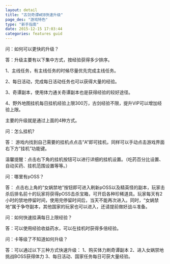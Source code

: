 ```yaml
---
layout: detail
title: "古剑奇谭WEB快速升级"
page_des: "游戏特色"
type: "新手指南"
date: 2015-12-15 17:03:44
categories: features guid
---
```

 

<p>问：如何可以更快的升级？</p>
<p>答：升级主要有以下集中方式，按经验获得多少排序。</p>
<p>1、主线任务，有主线任务的时候尽量优先完成主线任务。</p>
<p>2、每日活动，完成每日活动任务也可以获得大量的经验。</p>
<p>3、奇谭副本，使用体力通关奇谭副本也是获得经验的较好途径。
<p>4、野外地图挂机每日挂机经验上限300万，古剑经验不限，提升VIP可以增加经验上限。</p>
<p>主要的升级就是通过上面的4种方式。</p>
<p>问：怎么挂机?</p>
<p>答： 游戏内找到自己需要的挂机点点击”A”即可挂机，同样可以手动点击游戏界面右下方“挂机”功能键。</p>
<p>温馨提醒：点击右下角的挂机按钮可以进行详细的挂机设置。（吃药百分比设置、自动买药、挂机范围设置等等。）</p>
<p>问：哪里有pOSS？</p>
<p>答： 点击右上角的“女娲禁地”按钮即可进入刷新pOSS以及精英怪的副本，玩家击杀后排名前十的玩家将获得pOSS击杀宝箱，可开启各种珍稀道具。玩家每天有2小时的禁地停留时间，使用完停留时间后，当天不能再次进入。同时，“女娲禁地”属于争夺副本，其他国家的玩家也可以进入，还请提前做好战斗准备。</p>
<p>问：如何快速挂满每日上限经验？</p>
<p>答：可以使用经验收益药水，可以在挂机时获得多倍经验。</p>
<p>问：卡等级了不知道如何升级？</p>
<p>答：可以通过以下三种方式快速升级： 1、购买体力刷奇谭副本 2、进入女娲禁地挑战BOSS获得体力 3、每日活动、国家任务每日可获大量经验。</p>